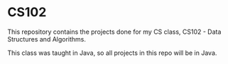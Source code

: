 # CS102

This repository contains the projects done for my CS class, CS102 - Data Structures and Algorithms.

This class was taught in Java, so all projects in this repo will be in Java.

